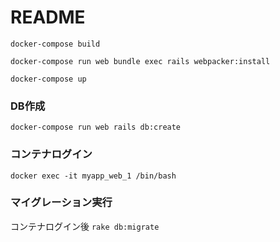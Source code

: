 # README

`docker-compose build`

`docker-compose run web bundle exec rails webpacker:install`

`docker-compose up`

### DB作成

`docker-compose run web rails db:create`

### コンテナログイン
`docker exec -it myapp_web_1 /bin/bash` 

### マイグレーション実行
コンテナログイン後 `rake db:migrate`